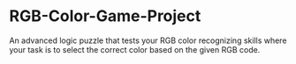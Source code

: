 # RGB-Color-Game-Project

An advanced logic puzzle that tests your RGB color recognizing skills where your task is to select the correct color based on the given RGB code.
